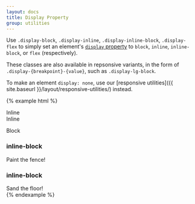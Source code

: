 ```yaml
---
layout: docs
title: Display Property
group: utilities
---
```


Use `.display-block`, `.display-inline`, `.display-inline-block`, `.display-flex` to simply set an element's [`display` property](https://developer.mozilla.org/en-US/docs/Web/CSS/display) to `block`, `inline`, `inline-block`, or `flex` (respectively).

These classes are also available in repsonsive variants, in the form of `.display-{breakpoint}-{value}`, such as `.display-lg-block`.

To make an element `display: none`, use our [responsive utilities]({{ site.baseurl }}/layout/responsive-utilities/) instead.

{% example html %}
<div class="display-inline bg-success">Inline</div>
<div class="display-inline bg-success">Inline</div>

<span class="display-block bg-primary">Block</span>

<div class="display-inline-block bg-warning">
  <h3>inline-block</h3>
  Paint the fence!
</div>
<div class="display-inline-block bg-warning">
  <h3>inline-block</h3>
  Sand the floor!
</div>
{% endexample %}
